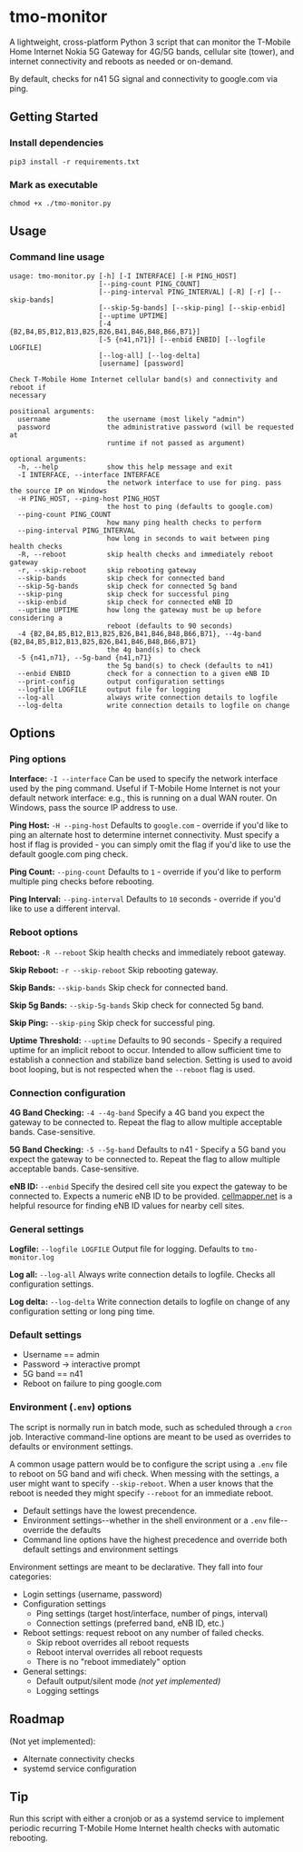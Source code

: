 # tmo-monitor
A lightweight, cross-platform Python 3 script that can monitor the T-Mobile Home Internet Nokia 5G Gateway for 4G/5G bands, cellular site (tower), and internet connectivity and reboots as needed or on-demand.

By default, checks for n41 5G signal and connectivity to google.com via ping.

## Getting Started

### Install dependencies

`pip3 install -r requirements.txt`

### Mark as executable

`chmod +x ./tmo-monitor.py`

## Usage

### Command line usage
```
usage: tmo-monitor.py [-h] [-I INTERFACE] [-H PING_HOST]
                      [--ping-count PING_COUNT]
                      [--ping-interval PING_INTERVAL] [-R] [-r] [--skip-bands]
                      [--skip-5g-bands] [--skip-ping] [--skip-enbid]
                      [--uptime UPTIME]
                      [-4 {B2,B4,B5,B12,B13,B25,B26,B41,B46,B48,B66,B71}]
                      [-5 {n41,n71}] [--enbid ENBID] [--logfile LOGFILE]
                      [--log-all] [--log-delta]
                      [username] [password]

Check T-Mobile Home Internet cellular band(s) and connectivity and reboot if
necessary

positional arguments:
  username              the username (most likely "admin")
  password              the administrative password (will be requested at
                        runtime if not passed as argument)

optional arguments:
  -h, --help            show this help message and exit
  -I INTERFACE, --interface INTERFACE
                        the network interface to use for ping. pass the source IP on Windows
  -H PING_HOST, --ping-host PING_HOST
                        the host to ping (defaults to google.com)
  --ping-count PING_COUNT
                        how many ping health checks to perform
  --ping-interval PING_INTERVAL
                        how long in seconds to wait between ping health checks
  -R, --reboot          skip health checks and immediately reboot gateway
  -r, --skip-reboot     skip rebooting gateway
  --skip-bands          skip check for connected band
  --skip-5g-bands       skip check for connected 5g band
  --skip-ping           skip check for successful ping
  --skip-enbid          skip check for connected eNB ID
  --uptime UPTIME       how long the gateway must be up before considering a
                        reboot (defaults to 90 seconds)
  -4 {B2,B4,B5,B12,B13,B25,B26,B41,B46,B48,B66,B71}, --4g-band {B2,B4,B5,B12,B13,B25,B26,B41,B46,B48,B66,B71}
                        the 4g band(s) to check
  -5 {n41,n71}, --5g-band {n41,n71}
                        the 5g band(s) to check (defaults to n41)
  --enbid ENBID         check for a connection to a given eNB ID
  --print-config        output configuration settings
  --logfile LOGFILE     output file for logging
  --log-all             always write connection details to logfile
  --log-delta           write connection details to logfile on change
```

## Options

### Ping options
**Interface:** `-I --interface`
    Can be used to specify the network interface used by the ping command. Useful if T-Mobile Home Internet is not your default network interface: e.g., this is running on a dual WAN router. On Windows, pass the source IP address to use.

**Ping Host:** `-H --ping-host`
    Defaults to `google.com` - override if you'd like to ping an alternate host to determine internet connectivity. Must specify a host if flag is provided - you can simply omit the flag if you'd like to use the default google.com ping check.

**Ping Count:** `--ping-count`
    Defaults to `1` - override if you'd like to perform multiple ping checks before rebooting.

**Ping Interval:** `--ping-interval`
    Defaults to `10` seconds - override if you'd like to use a different interval.

### Reboot options
**Reboot:** `-R --reboot`
    Skip health checks and immediately reboot gateway.

**Skip Reboot:** `-r --skip-reboot`
    Skip rebooting gateway.

**Skip Bands:** `--skip-bands`
    Skip check for connected band.

**Skip 5g Bands:** `--skip-5g-bands`
    Skip check for connected 5g band.

**Skip Ping:** `--skip-ping`
    Skip check for successful ping.

**Uptime Threshold:** `--uptime`
    Defaults to 90 seconds - Specify a required uptime for an implicit reboot to occur. Intended to allow sufficient time to establish a connection and stabilize band selection. Setting is used to avoid boot looping, but is not respected when the `--reboot` flag is used.

### Connection configuration
**4G Band Checking:** `-4 --4g-band`
    Specify a 4G band you expect the gateway to be connected to. Repeat the flag to allow multiple acceptable bands. Case-sensitive.

**5G Band Checking:** `-5 --5g-band`
    Defaults to n41 - Specify a 5G band you expect the gateway to be connected to. Repeat the flag to allow multiple acceptable bands. Case-sensitive.

**eNB ID:** `--enbid`
    Specify the desired cell site you expect the gateway to be connected to. Expects a numeric eNB ID to be provided. [cellmapper.net](https://www.cellmapper.net) is a helpful resource for finding eNB ID values for nearby cell sites.

### General settings

**Logfile:** `--logfile LOGFILE`
    Output file for logging. Defaults to `tmo-monitor.log`

**Log all:** `--log-all`
    Always write connection details to logfile. Checks all configuration settings.

**Log delta:** `--log-delta`
    Write connection details to logfile on change of any configuration setting or long ping time.

### Default settings
- Username == admin
- Password -> interactive prompt
- 5G band == n41
- Reboot on failure to ping google.com

### Environment (`.env`) options

The script is normally run in batch mode, such as scheduled through a `cron` job. Interactive command-line options are meant to be used as overrides to defaults or environment settings.

A common usage pattern would be to configure the script using a `.env` file to reboot on 5G band and wifi check. When messing with the settings, a user might want to specify `--skip-reboot`. When a user knows that the reboot is needed they might specify `--reboot` for an immediate reboot.

- Default settings have the lowest precendence.
- Environment settings--whether in the shell environment or a `.env` file--override the defaults
- Command line options have the highest precedence and override both default settings and environment settings


Environment settings are meant to be declarative. They fall into four categories:

- Login settings (username, password)
- Configuration settings
    - Ping settings (target host/interface, number of pings, interval)
    - Connection settings (preferred band, eNB ID, etc.)
- Reboot settings: request reboot on any number of failed checks.
    - Skip reboot overrides all reboot requests
    - Reboot interval overrides all reboot requests
    - There is no "reboot immediately" option
- General settings:
    - Default output/silent mode _(not yet implemented)_
    - Logging settings


## Roadmap

(Not yet implemented):
- Alternate connectivity checks
- systemd service configuration

## Tip
Run this script with either a cronjob or as a systemd service to implement periodic recurring T-Mobile Home Internet health checks with automatic rebooting.
